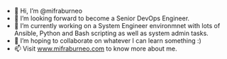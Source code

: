 - 👋 Hi, I’m @mifraburneo
- 👀 I’m looking forward to become a Senior DevOps Engineer.
- 🌱 I’m currently working on a System Engineer environmnet with lots of Ansible, Python and Bash scripting as well as system admin tasks.
- 💞️ I’m hoping to collaborate on whatever I can learn something :)
- 📫 Visit www.mifraburneo.com to know more about me.

<!---
mifraburneo/mifraburneo is a ✨ special ✨ repository because its `README.md` (this file) appears on your GitHub profile.
You can click the Preview link to take a look at your changes.
--->
